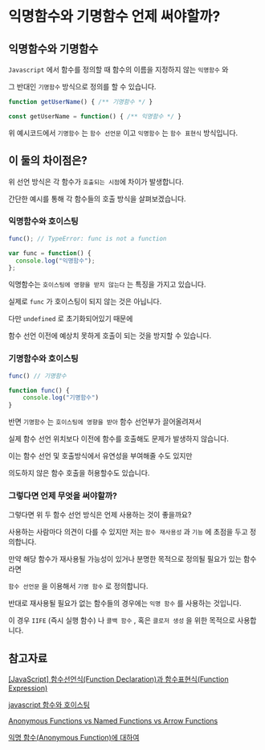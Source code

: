 # 익명함수와 기명함수 언제 써야할까?

## 익명함수와 기명함수

`Javascript` 에서 함수를 정의할 때 함수의 이름을 지정하지 않는 `익명함수` 와

그 반대인 `기명함수` 방식으로 정의를 할 수 있습니다.

```jsx
function getUserName() { /** 기명함수 */ }

const getUserName = function() { /** 익명함수 */ }
```

위 예시코드에서 `기명함수` 는 `함수 선언문` 이고 `익명함수` 는 `함수 표현식` 방식입니다.

## 이 둘의 차이점은?

위 선언 방식은 각 함수가 `호출되는 시점`에 차이가 발생합니다.

간단한 예시를 통해 각 함수들의 호출 방식을 살펴보겠습니다.

### 익명함수와 호이스팅

```jsx
func(); // TypeError: func is not a function

var func = function() {
  console.log("익명함수");
};
```

익명함수는 `호이스팅에 영향을 받지 않는다` 는 특징을 가지고 있습니다.

실제로 `func` 가 호이스팅이 되지 않는 것은 아닙니다.

다만 `undefined` 로 초기화되어있기 때문에 

함수 선언 이전에 예상치 못하게 호출이 되는 것을 방지할 수 있습니다.

### 기명함수와 호이스팅

```jsx
func() // 기명함수

function func() {
	console.log("기명함수")
}
```

반면 `기명함수` 는 `호이스팅에 영향을 받아` 함수 선언부가 끌어올려져서

실제 함수 선언 위치보다 이전에 함수를 호출해도 문제가 발생하지 않습니다.

이는 함수 선언 및 호출방식에서 유연성을 부여해줄 수도 있지만

의도하지 않은 함수 호출을 허용할수도 있습니다.

### 그렇다면 언제 무엇을 써야할까?

그렇다면 위 두 함수 선언 방식은 언제 사용하는 것이 좋을까요?

사용하는 사람마다 의견이 다를 수 있지만 저는 `함수 재사용성` 과 `기능` 에 초점을 두고 정의합니다.

만약 해당 함수가 재사용될 가능성이 있거나 분명한 목적으로 정의될 필요가 있는 함수라면

`함수 선언문` 을 이용해서 `기명 함수` 로 정의합니다.

반대로 재사용될 필요가 없는 함수들의 경우에는 `익명 함수` 를 사용하는 것입니다.

이 경우 `IIFE` (즉시 실행 함수) 나 `콜백 함수` , 혹은 `클로저 생성` 을 위한 목적으로 사용합니다.

## 참고자료

[[JavaScript] 함수선언식(Function Declaration)과 함수표현식(Function Expression)](https://jae04099.tistory.com/entry/%ED%95%A8%EC%88%98%EC%84%A0%EC%96%B8%EC%8B%9DFunction-Declaration%EA%B3%BC-%ED%95%A8%EC%88%98%ED%91%9C%ED%98%84%EC%8B%9DFunction-Expression)

[javascript 함수와 호이스팅](https://velog.io/@swhan9404/javascript-%ED%95%A8%EC%88%98%EC%84%A0%EC%96%B8%EB%AC%B8%EA%B3%BC-%ED%98%B8%EC%9D%B4%EC%8A%A4%ED%8C%85)

[Anonymous Functions vs Named Functions vs Arrow Functions](https://dev.to/mathlete/anonymous-functions-vs-named-functions-vs-arrow-functions-57pm)

[익명 함수(Anonymous Function)에 대하여](https://daklee.tistory.com/entry/%EC%9D%B5%EB%AA%85-%ED%95%A8%EC%88%98Anonymouse-Function%EC%97%90-%EB%8C%80%ED%95%98%EC%97%AC)
